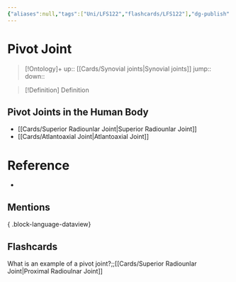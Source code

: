 ```yaml
---
{"aliases":null,"tags":["Uni/LFS122","flashcards/LFS122"],"dg-publish":true,"permalink":"/cards/pivot-joint/","dgPassFrontmatter":true}
---
```


# Pivot Joint

> [!Ontology]+
> up:: [[Cards/Synovial joints\|Synovial joints]]
> jump::
> down:: 

> [!Definition] Definition

## Pivot Joints in the Human Body

- [[Cards/Superior Radiounlar Joint\|Superior Radiounlar Joint]]
- [[Cards/Atlantoaxial Joint\|Atlantoaxial Joint]]

# Reference

- 

## Mentions


{ .block-language-dataview}

## Flashcards

What is an example of a pivot joint?;;[[Cards/Superior Radiounlar Joint\|Proximal Radioulnar Joint]]